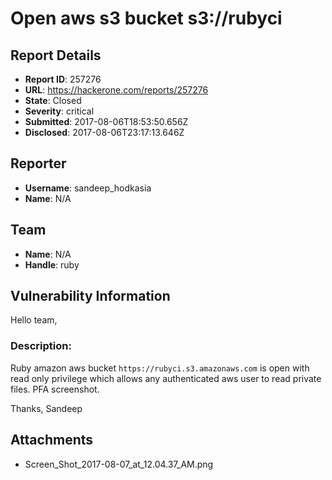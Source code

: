 # Open aws s3 bucket s3://rubyci

## Report Details
- **Report ID**: 257276
- **URL**: https://hackerone.com/reports/257276
- **State**: Closed
- **Severity**: critical
- **Submitted**: 2017-08-06T18:53:50.656Z
- **Disclosed**: 2017-08-06T23:17:13.646Z

## Reporter
- **Username**: sandeep_hodkasia
- **Name**: N/A

## Team
- **Name**: N/A
- **Handle**: ruby

## Vulnerability Information
Hello team,

### Description:

Ruby amazon aws bucket `https://rubyci.s3.amazonaws.com` is open with read only privilege which allows any authenticated aws user to read private files.
PFA screenshot.

Thanks,
Sandeep



## Attachments
- Screen_Shot_2017-08-07_at_12.04.37_AM.png
